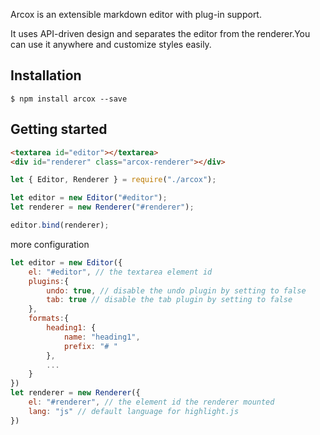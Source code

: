 Arcox is an extensible markdown editor with plug-in support.

It uses API-driven design and separates the editor from the renderer.You can use it anywhere and customize styles easily.

## Installation
```
$ npm install arcox --save
```

## Getting started
```html
<textarea id="editor"></textarea>
<div id="renderer" class="arcox-renderer"></div>
```

```js
let { Editor, Renderer } = require("./arcox");

let editor = new Editor("#editor");
let renderer = new Renderer("#renderer");

editor.bind(renderer);
```
more configuration

```js
let editor = new Editor({
    el: "#editor", // the textarea element id
    plugins:{
        undo: true, // disable the undo plugin by setting to false
        tab: true // disable the tab plugin by setting to false
    },
    formats:{
        heading1: {
            name: "heading1",
            prefix: "# "
        },
        ...
    }
})
let renderer = new Renderer({
    el: "#renderer", // the element id the renderer mounted
    lang: "js" // default language for highlight.js
})
```